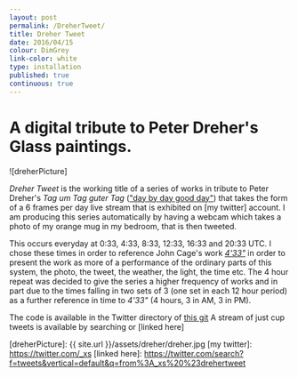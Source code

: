 ```yaml
---
layout: post
permalink: /DreherTweet/
title: Dreher Tweet
date: 2016/04/15
colour: DimGrey
link-color: white
type: installation
published: true
continuous: true
---
```


# A digital tribute to Peter Dreher's Glass paintings.

![dreherPicture]

_Dreher Tweet_ is the working title of a series of works in tribute to Peter Dreher's _Tag um Tag guter Tag_ (["day by day good day"]) that takes the form of  a 6 frames per day live stream that is exhibited on [my twitter] account. I am producing this series automatically by having a webcam which takes a photo of my orange mug in my bedroom, that is then tweeted.

This occurs everyday at 0:33, 4:33, 8:33, 12:33, 16:33 and 20:33 UTC. I chose these times in order to reference John Cage's work _[4'33"]_ in order to present the work as more of a performance of the ordinary parts of this system, the photo, the tweet, the weather, the light, the time etc. The 4 hour repeat was decided to give the series a higher frequency of works and in part due to the times falling in two sets of 3 (one set in each 12 hour period) as a further reference in time to _4'33"_ (4 hours, 3 in AM, 3 in PM).

The code is available in the Twitter directory of [this git]
A stream of just cup tweets is available by searching or [linked here]

["day by day good day"]: https://en.wikipedia.org/wiki/Peter_Dreher#Tag_um_Tag_guter_Tag_.2F_Day_by_Day_good_Day
[4'33"]: https://en.wikipedia.org/wiki/4%E2%80%B233%E2%80%B3
[this git]: https://github.com/ixt/Scripts/
[dreherPicture]: {{ site.url }}/assets/dreher/dreher.jpg
[my twitter]: https://twitter.com/_xs
[linked here]: https://twitter.com/search?f=tweets&vertical=default&q=from%3A_xs%20%23drehertweet
